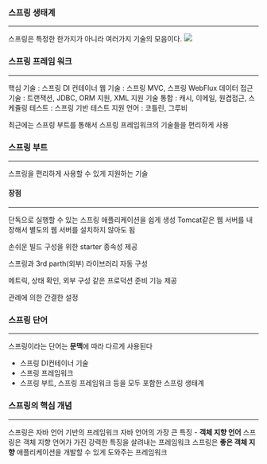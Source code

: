 ### 스프링 생태계

---
스프링은 특정한 한가지가 아니라 여러가지 기술의 모음이다.
![](https://images.velog.io/images/kimnow/post/feccdc85-4403-4eff-a90f-8bb4bde99cb9/image.png)

### 스프링 프레임 워크

---
핵심 기술 : 스프링 DI 컨테이너
웹 기술 : 스프링 MVC, 스프링 WebFlux
데이터 접근 기술 : 트랜잭션, JDBC, ORM 지원, XML 지원
기술 통합 : 캐시, 이메일, 원겹접근, 스케쥴링
테스트 : 스프링 기반 테스트 지원
언어 : 코틀린, 그루비

최근에는 스프링 부트를 통해서 스프링 프레임워크의 기술들을 편리하게 사용

### 스프링 부트

---
스프링을 편리하게 사용할 수 있게 지원하는 기술
#### 장점

---

단독으로 실행할 수 있는 스프링 애플리케이션을 쉽게 생성
Tomcat같은 웹 서버를 내장해서 별도의 웹 서버를 설치하지 않아도 됨

손쉬운 빌드 구성을 위한 starter 종속성 제공

스프링과 3rd parth(외부) 라이브러리 자동 구성

메트릭, 상태 확인, 외부 구성 같은 프로덕션 준비 기능 제공

관례에 의한 간결한 설정

### 스프링 단어

---
스프링이라는 단어는 **문맥**에 따라 다르게 사용된다
- 스프링 DI컨테이너 기술
- 스프링 프레임워크
- 스프링 부트, 스프링 프레임워크 등을 모두 포함한 스프링 생태계

### 스프링의 핵심 개념

---
스프링은 자바 언어 기반의 프레임워크
자바 언어의 가장 큰 특징 - **객체 지향 언어**
스프링은 객체 지향 언어가 가진 강력한 특징을 살려내는 프레임워크
스프링은 **좋은 객체 지향** 애플리케이션을 개발할 수 있게 도와주는 프레임워크
